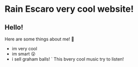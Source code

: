# Rain Escaro very cool website!
**Hello!**
---
Here are some things about me! 🤣
- im very cool
- im smart 😮
- i sell graham balls!
`
This bvery cool music try to listen!
